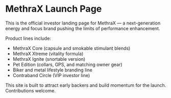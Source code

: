# MethraX Launch Page

This is the official investor landing page for MethraX — a next-generation energy and focus brand pushing the limits of performance enhancement.

Product lines include:
- MethraX Core (capsule and smokable stimulant blends)
- MethraX Xtreme (vitality formula)
- MethraX Ignite (snortable version)
- Pet Edition (collars, GPS, and matching owner gear)
- Biker and metal lifestyle branding line
- Contraband Circle (VIP investor line)

This site is built to attract early backers and build momentum for the launch. Contributions welcome.
